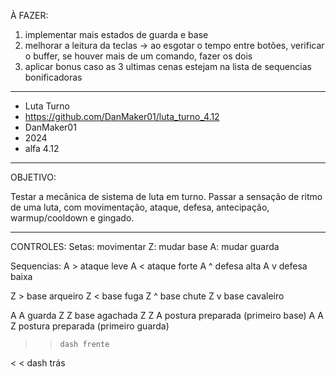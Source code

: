 À FAZER:

1. implementar mais estados de guarda e base
2. melhorar a leitura da teclas -> ao esgotar o tempo entre botões, verificar o buffer, se houver mais de um comando, fazer os dois
3. aplicar bonus caso as 3 ultimas cenas estejam na lista de sequencias bonificadoras







 - - - - - - - - - - - - - - - - - - - - - - - - - - - - - - - - - - - - - - - - - - - - - - - - - - - - - - - - - - - - - - - - - - - - - - - - - - - - - - - - -
- Luta Turno
- https://github.com/DanMaker01/luta_turno_4.12
- DanMaker01
- 2024
- alfa 4.12
- - - - - - - - - - - - - - - - - - - - - - - - - - - - - - - - - - - - - - - - - - - - - - - - - - - - - - - - - - - - - - - - - - - - - - - - - - - - - - - - -
OBJETIVO:

Testar a mecânica de sistema de luta em turno. Passar a sensação de ritmo de uma luta, com movimentação, ataque, defesa, antecipação, warmup/cooldown e gingado.

- - - - - - - - - - - - - - - - - - - - - - - - - - - - - - - - - - - - - - - - - - - - - - - - - - - - - - - - - - - - - - - - - - - - - - - - - - - - - - - - - -
CONTROLES:
Setas: movimentar
Z: mudar base
A: mudar guarda

Sequencias:
A > 	ataque leve
A < 	ataque forte
A ^ 	defesa alta
A v 	defesa baixa

Z > 	base arqueiro
Z < 	base fuga
Z ^ 	base chute
Z v 	base cavaleiro 

A A 	guarda
Z Z	    base agachada 
Z Z A	postura preparada (primeiro base)
A A Z	postura preparada (primeiro guarda)

> >	    dash frente
< <	    dash trás
